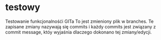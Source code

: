 # testowy
Testowanie funkcjonalnośći GITa
To jest zmieniony plik w branches. Te zapisane zmiany nazywają się commits i każdy commits jest związany z commit message, któy wyjaśnia dlaczego dokonano tej zmiany/edycji. 
